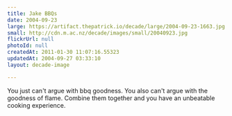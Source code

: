 ```yaml
---
title: Jake BBQs
date: 2004-09-23
large: https://artifact.thepatrick.io/decade/large/2004-09-23-1663.jpg
small: http://cdn.m.ac.nz/decade/images/small/20040923.jpg
flickrUrl: null
photoId: null
createdAt: 2011-01-30 11:07:16.55323
updatedAt: 2004-09-27 03:33:10
layout: decade-image

---
```

You just can't argue with bbq goodness. You also can't argue with the goodness of flame. Combine them together and you have an unbeatable cooking experience. 
